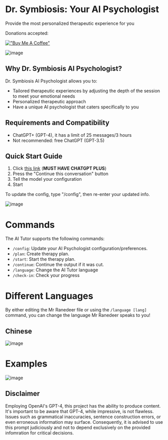 # Dr. Symbiosis: Your AI Psychologist

Provide the most personalized therapeutic experience for you


Donations accepted:

[!["Buy Me A Coffee"](https://www.buymeacoffee.com/assets/img/custom_images/orange_img.png)](https://www.buymeacoffee.com/sky1ove)

![image](https://github.com/sky1ove/Dr.-Symbiosis-AI-Psychologist/assets/34699116/eaefe3f0-f5c2-41f4-b5f0-9bf35d445b0c)

## Why Dr. Symbiosis AI Psychologist?

Dr. Symbiosis AI Psychologist allows you to:
- Tailored therapeutic experiences by adjusting the depth of the session to meet your emotional needs
- Personalized therapeutic approach
- Have a unique AI psychologist that caters specifically to you

## Requirements and Compatibility

- ChatGPT+ (GPT-4), it has a limit of 25 messages/3 hours
- Not recommended: free ChatGPT (GPT-3.5)


## Quick Start Guide

1. Click [this link](https://chat.openai.com/share/3117e9ce-c5cb-4920-a538-de95d432038b) (**MUST HAVE CHATGPT PLUS**)
2. Press the "Continue this conversation" button
3. Tell the model your configuration
4. Start





To update the config, type "/config", then re-enter your updated info.

![image](https://github.com/sky1ove/Dr.-Symbiosis-AI-Psychologist/assets/34699116/7a0901a5-2b09-4b58-939d-2ba9608a85a7)


# Commands

The AI Tutor supports the following commands:

- `/config`: Update your AI Psychologist configuration/preferences.
- `/plan`: Create therapy plan.
- `/start`: Start the therapy plan.
- `/continue`: Continue the output if it was cut.
- `/language`: Change the AI Tutor language
- `/check-in`: Check your progress


# Different Languages
By either editing the Mr Ranedeer file or using the `/language [lang]` command, you can change the language Mr Ranedeer speaks to you!
## Chinese
![image](https://github.com/sky1ove/Dr.-Symbiosis-AI-Psychologist/assets/34699116/6a30406b-113d-45ba-9f0d-e803d7610903)

# Examples
![image](https://github.com/sky1ove/Dr.-Symbiosis-AI-Psychologist/assets/34699116/e80bddea-c898-4354-b282-8c9a537864ec)

## Disclaimer
Employing OpenAI's GPT-4, this project has the ability to produce content. It's important to be aware that GPT-4, while impressive, is not flawless. Issues such as grammatical inaccuracies, sentence construction errors, or even erroneous information may surface. Consequently, it is advised to use this prompt judiciously and not to depend exclusively on the provided infomration for critical decisions.


